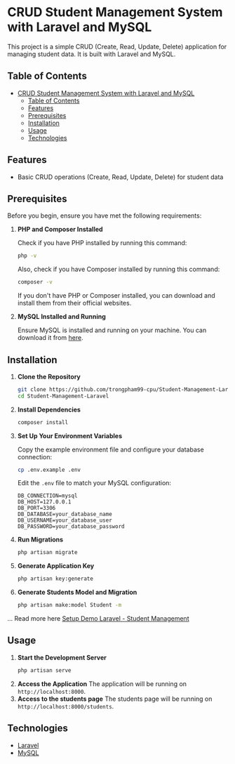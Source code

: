 # CRUD Student Management System with Laravel and MySQL

This project is a simple CRUD (Create, Read, Update, Delete) application for managing student data. It is built with Laravel and MySQL.

## Table of Contents

- [CRUD Student Management System with Laravel and MySQL](#crud-student-management-system-with-laravel-and-mysql)
  - [Table of Contents](#table-of-contents)
  - [Features](#features)
  - [Prerequisites](#prerequisites)
  - [Installation](#installation)
  - [Usage](#usage)
  - [Technologies](#technologies)

## Features

- Basic CRUD operations (Create, Read, Update, Delete) for student data

## Prerequisites

Before you begin, ensure you have met the following requirements:

1. **PHP and Composer Installed**

    Check if you have PHP installed by running this command:

    ```bash
    php -v
    ```

    Also, check if you have Composer installed by running this command:

    ```bash
    composer -v
    ```

    If you don't have PHP or Composer installed, you can download and install them from their official websites.

2. **MySQL Installed and Running**

    Ensure MySQL is installed and running on your machine. You can download it from [here](https://dev.mysql.com/downloads/mysql/).

## Installation

1. **Clone the Repository**

    ```bash
    git clone https://github.com/trongpham99-cpu/Student-Management-Laravel.git
    cd Student-Management-Laravel
    ```

2. **Install Dependencies**

    ```bash
    composer install
    ```

3. **Set Up Your Environment Variables**

    Copy the example environment file and configure your database connection:

    ```bash
    cp .env.example .env
    ```

    Edit the `.env` file to match your MySQL configuration:

    ```env
    DB_CONNECTION=mysql
    DB_HOST=127.0.0.1
    DB_PORT=3306
    DB_DATABASE=your_database_name
    DB_USERNAME=your_database_user
    DB_PASSWORD=your_database_password
    ```

4. **Run Migrations**

    ```bash
    php artisan migrate
    ```

5. **Generate Application Key**

    ```bash
    php artisan key:generate
    ```

6. **Generate Students Model and Migration**

    ```bash
    php artisan make:model Student -m
    ```

...
Read more here [Setup Demo Laravel - Student Management](https://ductrong-pham.notion.site/Setup-Demo-Laravel-Student-Management-cf8d675be43344958e6a573b542faa7a)

## Usage

1. **Start the Development Server**
    ```bash
    php artisan serve
    ```
2. **Access the Application**
    The application will be running on `http://localhost:8000`.
3. **Access to the students page**
    The students page will be running on `http://localhost:8000/students`.

## Technologies

- [Laravel](https://laravel.com/)
- [MySQL](https://www.mysql.com/)